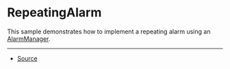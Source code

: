 RepeatingAlarm
==============

This sample demonstrates how to implement a repeating alarm using an [AlarmManager][1].

---

* [Source][2]

[1]: https://developer.android.com/reference/android/app/AlarmManager.html
[2]: https://developer.android.com/samples/repeatingAlarm/index.html
